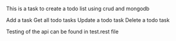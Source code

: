 This is a task to create a todo list using crud and mongodb

Add a task
Get all todo tasks
Update a todo task
Delete a todo task

Testing of the api can be found in test.rest file
